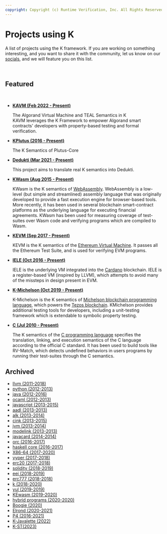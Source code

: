 ```yaml
---
copyright: Copyright (c) Runtime Verification, Inc. All Rights Reserved.
---
```


# Projects using K

A list of projects using the K framework. If you are working on something interesting, and you want to share it with the community,
let us know on our [socials](https://kframework.org/#support), and we will feature you on this list.

<br>

## Featured

<br>

- **[KAVM (Feb 2022 - Present)](https://github.com/runtimeverification/avm-semantics)**

  The Algorand Virtual Machine and TEAL Semantics in K\
  KAVM leverages the K Framework to empower Algorand smart contracts' developers
  with property-based testing and formal verification.

- **[KPlutus (2016 - Present)](https://github.com/runtimeverification/plutus-core-semantics)**

  The K Semantics of Plutus-Core

- **[Dedukti (Mar 2021 - Present)](https://gitlab.com/semantiko/K-semantics)**

  This project aims to translate real K semantics into Dedukti.

- **[KWasm (Aug 2015 - Present)](https://github.com/kframework/wasm-semantics)**

  KWasm is the K semantics of [WebAssembly](https://webassembly.github.io/spec/).
  WebAssembly is a low-level (but simple and streamlined) assembly language that was originally developed to provide a fast execution engine for browser-based tools.
  More recently, it has been used in several blockchain smart-contract platforms as the underlying language for executing financial agreements.
  KWasm has been used for measuring coverage of test-suites over Wasm code and verifying programs which are compiled to Wasm.

- **[KEVM (Sep 2017 - Present)](https://jellopaper.org/)**

  KEVM is the K semantics of the [Ethereum Virtual Machine](https://ethereum.org/en/developers/docs/evm/).
  It passes all the Ethereum Test Suite, and is used for verifying EVM programs.

- **[IELE (Oct 2016 - Present)](https://ielelang.org/)**

  IELE is the underlying VM integrated into the [Cardano](https://cardano.org/) blockchain.
  IELE is a register-based VM (inspired by LLVM), which attempts to avoid many of the missteps in design present in EVM.

- **[K-Michelson (Oct 2019 - Present)](https://runtimeverification.github.io/michelson-semantics)**

  K-Michelson is the K semantics of [Michelson blockchain programming language](https://www.michelson.org/), which powers the [Tezos blockchain](https://tezos.com/).
  KMichelson provides additional testing tools for developers, including a unit-testing framework which is extendable to symbolic property testing.

- **[C (Jul 2010 - Present)](https://github.com/kframework/c-semantics)**

  The K semantics of the [C programming language](<https://en.wikipedia.org/wiki/C_(programming_language)>) specifies the translation, linking, and execution semantics of the C language according to the official C standard.
  It has been used to build tools like RV-Match, which detects undefined behaviors in users programs by running their test-suites through the C semantics.

## Archived

- [llvm (2011-2018)](https://github.com/kframework/llvm-semantics)
- [python (2012-2013)](https://github.com/kframework/python-semantics)
- [java (2012-2016)](https://github.com/kframework/java-semantics)
- [ocaml (2012-2013)](https://github.com/kframework/ocaml-semantics)
- [javascript (2013-2015)](https://github.com/kframework/javascript-semantics)
- [aadl (2013-2013)](https://github.com/kframework/aadl-semantics)
- [alk (2013-2014)](https://github.com/kframework/alk-semantics)
- [cink (2013-2015)](https://github.com/kframework/cink-semantics)
- [jvm (2013-2014)](https://github.com/kframework/jvm-semantics)
- [modelink (2013-2013)](https://github.com/kframework/modelink-semantics)
- [javacard (2014-2014)](https://github.com/kframework/javacard-semantics)
- [orc (2016-2017)](https://github.com/kframework/orc-semantics)
- [haskell core (2016-2017)](https://github.com/kframework/haskell-core-semantics)
- [X86-64 (2017-2020)](https://github.com/kframework/X86-64-semantics)
- [vyper (2017-2018)](https://github.com/kframework/vyper-semantics)
- [erc20 (2017-2018)](https://github.com/runtimeverification/erc20-semantics)
- [solidity (2018-2019)](https://github.com/kframework/solidity-semantics)
- [eei (2018-2019)](https://github.com/kframework/eei-semantics)
- [erc777 (2018-2018)](https://github.com/runtimeverification/erc777-semantics)
- [k (2018-2020)](https://github.com/kframework/k-in-k)
- [yul (2019-2019)](https://github.com/ethereum/yul-semantics)
- [KEwasm (2019-2020)](https://github.com/kframework/ewasm-semantics)
- [hybrid programs (2020-2020)](https://github.com/Formal-Systems-Laboratory/hybrid-programs-semantics)
- [Boogie (2020)](https://github.com/kframework/boogie-semantics)
- [Elrond (2020-2021)](https://github.com/runtimeverification/elrond-semantics)
- [P4 (2016-2021)](https://github.com/kframework/p4-semantics)
- [K-Javalette (2022)](https://github.com/bbyalcinkaya/k-javalette)
- [K-ST(2023)](https://github.com/wkyml/K-ST)
